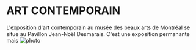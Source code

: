 # ART CONTEMPORAIN

L'exposition d'art contemporain au musée des beaux arts de Montréal se situe au Pavillon Jean-Noël Desmarais. C'est une exposition permanante mais 
![photo](media/art_contemporain.webp)


